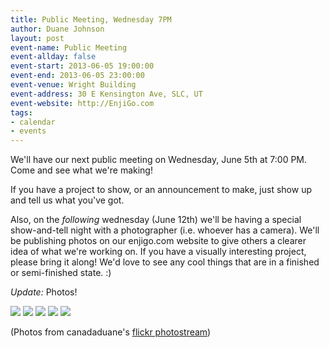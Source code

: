 ```yaml
---
title: Public Meeting, Wednesday 7PM
author: Duane Johnson
layout: post  
event-name: Public Meeting
event-allday: false
event-start: 2013-06-05 19:00:00
event-end: 2013-06-05 23:00:00
event-venue: Wright Building
event-address: 30 E Kensington Ave, SLC, UT
event-website: http://EnjiGo.com
tags:
- calendar
- events
---
```


We'll have our next public meeting on Wednesday, June 5th at 7:00 PM. Come and see what we're making!

If you have a project to show, or an announcement to make, just show up and tell us what you've got.

Also, on the *following* wednesday (June 12th) we'll be having a special show-and-tell night with a photographer (i.e. whoever has a camera). We'll be publishing photos on our enjigo.com website to give others a clearer idea of what we're working on. If you have a visually interesting project, please bring it along! We'd love to see any cool things that are in a finished or semi-finished state. :)

*Update:* Photos!

<img src="http://farm6.staticflickr.com/5468/8966262392_d391dfc62a.jpg">

<img src="http://farm8.staticflickr.com/7374/8966268968_1188839133.jpg">

<img src="http://farm9.staticflickr.com/8534/8966279902_311a1e72d7.jpg">

<img src="http://farm8.staticflickr.com/7401/8966292466_3d866f3994.jpg">

<img src="http://farm8.staticflickr.com/7435/8965098219_02fb173f6a.jpg">

(Photos from canadaduane's [flickr photostream](http://www.flickr.com/photos/canadaduane/sets/72157633845277767/))
